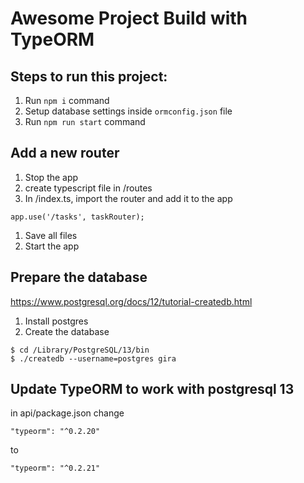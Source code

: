 # Awesome Project Build with TypeORM

## Steps to run this project:

1. Run `npm i` command
2. Setup database settings inside `ormconfig.json` file
3. Run `npm run start` command

## Add a new router

1. Stop the app
1. create typescript file in /routes
1. In /index.ts, import the router and add it to the app
```
app.use('/tasks', taskRouter);
```
1. Save all files
1. Start the app

## Prepare the database

https://www.postgresql.org/docs/12/tutorial-createdb.html

1. Install postgres
2. Create the database

```
$ cd /Library/PostgreSQL/13/bin
$ ./createdb --username=postgres gira
```

## Update TypeORM to work with postgresql 13

in api/package.json change
```
"typeorm": "^0.2.20"
```
to
```
"typeorm": "^0.2.21"
```

